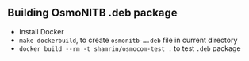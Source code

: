 ## Building OsmoNITB .deb package

* Install Docker
* `make dockerbuild`, to create `osmonitb-….deb` file in current directory
* `docker build --rm -t shamrin/osmocom-test .` to test `.deb` package
